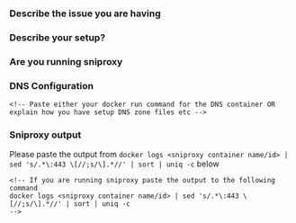 ### Describe the issue you are having
<!-- replace this with your issue description -->

### Describe your setup?
<!-- What is your dns server, are you using steamcache/dns or another resolver -->

### Are you running sniproxy
<!-- Yes/no -->

### DNS Configuration
```
<!-- Paste either your docker run command for the DNS container OR explain how you have setup DNS zone files etc -->
```

### Sniproxy output
Please paste the output from `docker logs <sniproxy container name/id> | sed 's/.*\:443 \[//;s/\].*//' | sort | uniq -c` below
```
<!-- If you are running sniproxy paste the output to the following command
docker logs <sniproxy container name/id> | sed 's/.*\:443 \[//;s/\].*//' | sort | uniq -c
-->
```
